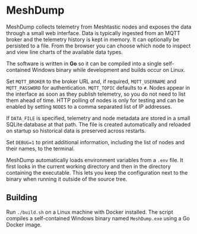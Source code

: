 # MeshDump


MeshDump collects telemetry from Meshtastic nodes and exposes the data through
a small web interface. Data is typically ingested from an MQTT broker and the
telemetry history is kept in memory. It can optionally be persisted to a file.
From the browser you can choose which node to inspect and view line charts of
the available data types.


The software is written in **Go** so it can be compiled into a single
self-contained Windows binary while development and builds occur on Linux.

Set `MQTT_BROKER` to the broker URL and, if required, `MQTT_USERNAME` and
`MQTT_PASSWORD` for authentication. `MQTT_TOPIC` defaults to `#`.
Nodes appear in the interface as soon as they publish telemetry, so you do not
need to list them ahead of time. HTTP polling of nodes is only for testing and
can be enabled by setting `NODES` to a comma separated list of IP addresses.

If `DATA_FILE` is specified, telemetry and node metadata are stored in a small
SQLite database at that path. The file is created automatically and reloaded on
startup so historical data is preserved across restarts.

Set `DEBUG=1` to print additional information, including the list of nodes and
their names, to the terminal.


MeshDump automatically loads environment variables from a `.env` file. It first
looks in the current working directory and then in the directory containing the
executable. This lets you keep the configuration next to the binary when
running it outside of the source tree.


## Building

Run `./build.sh` on a Linux machine with Docker installed. The script compiles
a self-contained Windows binary named `MeshDump.exe` using a Go Docker image.
